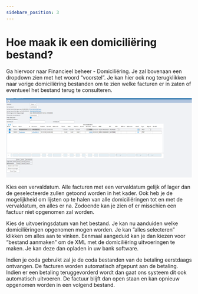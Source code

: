 ```yaml
---
sidebare_position: 3
---
```


# Hoe maak ik een domiciliëring bestand?

Ga hiervoor naar Financieel beheer - Domiciliëring. Je zal bovenaan een dropdown zien met het woord “voorstel”. Je kan hier ook nog terugklikken naar vorige domiciliëring bestanden om te zien welke facturen er in zaten of eventueel het bestand terug te consulteren.


![alt text](/img/images/image130.png)

Kies een vervaldatum. Alle facturen met een vervaldatum gelijk of lager dan de geselecteerde zullen getoond worden in het kader. Ook heb je de mogelijkheid om lijsten op te halen van alle domiciliëringen tot en met de vervaldatum, en alles er na. Zodoende kan je zien of er misschien een factuur niet opgenomen zal worden.

Kies de uitvoeringsdatum van het bestand. Je kan nu aanduiden welke domiciliëringen opgenomen mogen worden. Je kan ”alles selecteren” klikken om alles aan te vinken. Eenmaal aangeduid kan je dan kiezen voor “bestand aanmaken” om de XML met de domiciliëring uitvoeringen te maken. Je kan deze dan opladen in uw bank software.

Indien je coda gebruikt zal je de coda bestanden van de betaling eerstdaags ontvangen. De facturen worden automatisch afgepunt aan de betaling. Indien er een betaling teruggevorderd wordt dan gaat ons systeem dit ook automatisch uitvoeren. De factuur blijft dan open staan en kan opnieuw opgenomen worden in een volgend bestand.